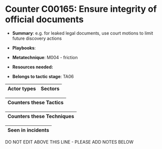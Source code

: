 # Counter C00165: Ensure integrity of official documents

* **Summary**: e.g. for leaked legal documents, use court motions to limit future discovery actions

* **Playbooks**: 

* **Metatechnique**: M004 - friction

* **Resources needed:** 

* **Belongs to tactic stage**: TA06


| Actor types | Sectors |
| ----------- | ------- |



| Counters these Tactics |
| ---------------------- |



| Counters these Techniques |
| ------------------------- |



| Seen in incidents |
| ----------------- |


DO NOT EDIT ABOVE THIS LINE - PLEASE ADD NOTES BELOW